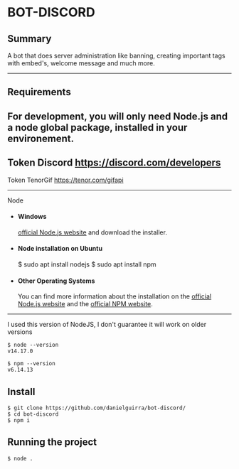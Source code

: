 # BOT-DISCORD

Summary 
---
A bot that does server administration like banning, creating important tags with embed's, welcome message and much more.

---
## Requirements

For development, you will only need Node.js and a node global package, installed in your environement.
---
Token Discord https://discord.com/developers
---
Token TenorGif https://tenor.com/gifapi

---
Node
- #### Windows
    [official Node.js website](https://nodejs.org/) and download the installer.

- #### Node installation on Ubuntu
    $ sudo apt install nodejs
    $ sudo apt install npm 

- #### Other Operating Systems
  You can find more information about the installation on the [official Node.js website](https://nodejs.org/) and the [official NPM website](https://npmjs.org/).


---
I used this version of NodeJS, I don't guarantee it will work on older versions

    $ node --version
    v14.17.0

    $ npm --version
    v6.14.13

## Install

    $ git clone https://github.com/danielguirra/bot-discord/
    $ cd bot-discord
    $ npm i


## Running the project

    $ node .

